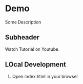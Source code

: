 # Demo 

Some Description

## Subheader


Watch Tutorial on Youtube.

## LOcal Development

1. Open Index.html in your browser
